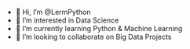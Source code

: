 - 👋 Hi, I’m @LermPython
- 👀 I’m interested in Data Science
- 🌱 I’m currently learning Python & Machine Learning
- 💞️ I’m looking to collaborate on Big Data Projects
<!---
LermPython/LermPython is a ✨ special ✨ repository because its `README.md` (this file) appears on your GitHub profile.
You can click the Preview link to take a look at your changes.
--->
